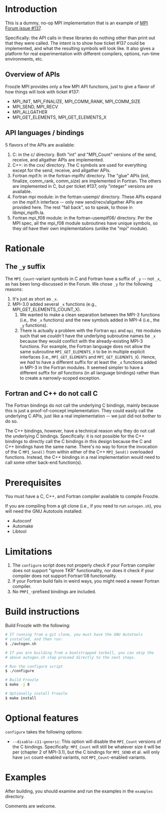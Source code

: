 # Introduction

This is a dummy, no-op MPI implementation that is an example of
[MPI Forum issue
#137](https://github.com/mpi-forum/mpi-issues/issues/137).

Specifically: the API calls in these libraries do nothing other than
print out that they were called.  The intent is to show how ticket
#137 could be implemented, and what the resulting symbols will look
like.  It also gives a platform for real experimentation with
different compilers, options, run-time environments, etc.

## Overview of APIs

Froozle MPI provides only a few MPI API functions, just to give a
flavor of how things will look with ticket #137:

* MPI_INIT, MPI_FINALIZE, MPI_COMM_RANK, MPI_COMM_SIZE
* MPI_SEND, MPI_RECV
* MPI_ALLGATHER
* MPI_GET_ELEMENTS, MPI_GET_ELEMENTS_X

## API languages / bindings

5 flavors of the APIs are available:

1. C: in the c/ directory.  Both "int" and "MPI_Count" versions of the
send, receive, and allgather APIs are implemented.
2. C++: in the cxx/ directory.  The C symbols are used for everything
except for the send, receive, and allgather APIs.
3. Fortran mpif.h: in the fortran-mpifh/ directory.  The "glue" APIs
(init, finalize, comm_rank, comm_size) are implemented in Fortran.
The others are implemented in C, but per ticket #137, only "integer"
versions are available.
4. Fortran mpi module: in the fortran-usempi/ directory.  These APIs
expand on the mpif.h interface -- only new send/recv/allgather APIs
are provided here.  The rest "fall back", so to speak, to those in
libmpi_mpifh.la.
5. Fortran mpi_f08 module: in the fortran-usempif08/ directory.  Per
the MPI spec, all the mpi_f08 module subroutines have unique symbols,
so they *all* have their own implementations (unlike the "mpi"
module).

# Rationale

## The `_y` suffix

The `MPI_Count`-variant symbols in C and Fortran have a suffix of `_y`
-- not `_x`, as has been long-discussed in the Forum.  We chose `_y`
for the following reasons:

1. It's just as short as `_x`.
1. MPI-3.0 added several `_x` functions (e.g.,
   MPI_GET_ELEMENTS_COUNT_X).
   1. We wanted to make a clean separation between the MPI-3 functions
      (i.e,. the `_x` functions) and the new symbols added in MPI-4
      (i.e., the `_y` functions).
   1. There is actually a problem with the Fortran `mpi` and `mpi_f08`
      modules such that we *couldn't* have the underlying subroutine
      names be `_x` because they would conflict with the
      already-existing MPI-3 functions.  For example, the Fortran
      language does not allow the same subroutine `MPI_GET_ELEMENTS_X`
      to be in multiple explicit interfaces (i.e., `MPI_GET_ELEMENTS`
      and `MPI_GET_ELEMENTS_X`).  Hence, we *had* to have a different
      suffix for at least the `_x` functions added in MPI-3 in the
      Fortran modules.  It seemed simpler to have a different suffix
      for *all* functions (in all language bindings) rather than to
      create a narrowly-scoped exception.

## Fortran and C++ do not call C

The Fortran bindings do not call the underlying C bindings, mainly
because this is just a proof-of-concept implementation.  They could
easily call the underlying C APIs, just like a real implementation --
we just did not bother to do so.

The C++ bindings, however, have a technical reason why they do not
call the underlying C bindings.  Specifically: it is not possible for
the C++ bindings to directly call the C bindings in this design
because the C and C++ bindings have the same name.  There's no way to
force the invocation of the C `MPI_Send()` from within either of the
C++ `MPI_Send()` overloaded functions.  Instead, the C++ bindings in a
real implementation would need to call some other back-end
function(s).

# Prerequisites

You must have a C, C++, and Fortran compiler available to compile
Froozle.

If you are compiling from a git clone (i.e., if you need to run
`autogen.sh`), you will need the GNU Autotools installed:

* Autoconf
* Automake
* Libtool

# Limitations

1. The `configure` script does not properly check if your Fortran
   compiler does not support "ignore TKR" functionality, nor does it
   check if your compiler does not support Fortran'08 functionality.
1. If your Fortran build fails in weird ways, you might need a newer
   Fortran compiler.
1. No `PMPI_`-prefixed bindings are included.

# Build instructions

Build Froozle with the following:

```sh
# If running from a git clone, you must have the GNU Autotools
# installed, and then run:
$ ./autogen.sh

# If you are building from a bootstrapped tarball, you can skip the
# above autogen.sh step proceed directly to the next steps.

# Run the configure script
$ ./configure

# Build Froozle
$ make -j 8

# Optionally install Froozle
$ make install
```

# Optional features

`configure` takes the following options:

* `--disable-c11-generic`: This option will disable the `MPI_Count`
  versions of the C bindings.  Specifically: `MPI_Count` will still be
  whatever size it will be per (chapter 2 of MPI-3.1), but the C
  bindings for `MPI_SEND` et al. will only have `int` count-enabled
  variants, not `MPI_Count`-enabled variants.

# Examples

After building, you should examine and run the examples in the
`examples` directory.

Comments are welcome.

